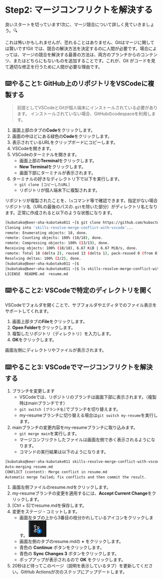 

# Step2: マージコンフリクトを解決する

良いスタートを切っています!次に、マージ競合について詳しく見ていきましょう。🔍

これは怖いかもしれませんが、恐れることはありません、Gitはマージに関しては賢いです!Git では、競合の解決方法を決定するのに人間が必要です。場合によっては、マージの競合を解決する最善の方法は、両方のブランチからのコンテンツ、またはどちらにもないものを追加することです。これが、Git がコードを見て適切な修正を行うために人間が必要な理由です。

## ⌨️やること1: GitHub上のリポジトリをVSCodeに複製する

> 前提としてVSCodeとGitが個人端末にインストールされている必要があります。
> インストールされていない場合、GitHubのcodespaceを利用します。

1. 画面上部のタブの**Code**をクリックします。
2. 画面の中ほどにある緑色の**Code**をクリックします。
3. 表示されているURLをクリップボードにコピーします。
4. VSCodeを開きます。
5. VSCodeのターミナルを開きます。
   - 画面上部の**Terminal**をクリックします。
   - **New Terminal**をクリックします。
   - 画面下部にターミナルが表示されます。
6. ターミナルの好きなディレクトリ下で以下を実行します。
   - `git clone [コピーしたURL]`
   - リポジトリが個人端末下に複製されます。

リポジトリが複製されたことを、`ls`コマンド等で確認できます。指定がない場合リポジトリ名（URLの最後のパスの`.git`を除いた部分）がディレクトリ名となります。正常に作成されると以下のような状態になります。

```sh
[kubotako@beer-oha-kubotako011 ~]$ git clone https://github.com/kuboctopus/skills-resolve-merge-conflict-with-vscode.git
Cloning into 'skills-resolve-merge-conflict-with-vscode'...
remote: Enumerating objects: 18, done.
remote: Counting objects: 100% (18/18), done.
remote: Compressing objects: 100% (13/13), done.
Receiving objects: 100% (18/18), 6.67 KiB | 6.67 MiB/s, done.
remote: Total 18 (delta 2), reused 13 (delta 1), pack-reused 0 (from 0)
Resolving deltas: 100% (2/2), done.
[kubotako@beer-oha-kubotako011 ~]$ 
[kubotako@beer-oha-kubotako011 ~]$ ls skills-resolve-merge-conflict-with-vscode/
LICENSE  README.md  resume.md
```

## ⌨️やること2: VSCodeで特定のディレクトリを開く

VSCodeでフォルダを開くことで、サブフォルダやエディタでのファイル表示をサポートしてくれます。

1. 画面上部タブの**File**をクリックします。
2. **Open Folder**をクリックします。
3. 複製したリポジトリ（ディレクトリ）を入力します。
4. **OK**をクリックします。

画面左側にディレクトリやファイルが表示されます。

## ⌨️やること3: VSCodeでマージコンフリクトを解決する

1. ブランチを変更します
   - VSCodeでは、リポジトリのブランチは画面下部に表示されます。（複製時はmainブランチです）
   - `git switch [ブランチ名]`でブランチを切り替えます。
   - my-resumeブランチに切り替える場合は`git switch my-resume`を実行します。
2. mainブランチの変更内容をmy-resumeブランチに取り込みます。
   - `git merge main`を実行します。
   - マージコンフリクトしたファイルは画面左側で赤く表示されるようになります。
   - コマンドの実行結果は以下のようになります。

```sh
[kubotako@beer-oha-kubotako011 skills-resolve-merge-conflict-with-vscode]$ git merge main
Auto-merging resume.md
CONFLICT (content): Merge conflict in resume.md
Automatic merge failed; fix conflicts and then commit the result.
```

1. 画面左側ファイルのresume.mdをクリックします。
2. my-resumeブランチの変更を適用するには、**Accept Current Change**をクリックします。
3. [Ctrl + S]でresume.mdを保存します。
4. 変更をステージ・コミットします。
   - 画面左タブの上から3番目の枝分かれしているアイコンをクリックします。
   ![branch icon](https://github.com/kuboctopus/resolve-merge-conflict-with-vscode/blob/main/images/branch_icon.png?raw=true)
   - 画面左側のタブのresume.mdの **+** をクリックします。
   - 青色の **Continue** ボタンをクリックします。
   - 青色の **Sync Changes 3** ボタンをクリックします。
   - ポップアップが表示されるので **OK** をクリックします。
5. 20秒ほど待ってこのページ（説明を表示しているタブ）を更新してください。GitHub Actionsが次のステップにアップデートします。


